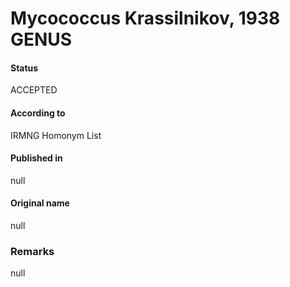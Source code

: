 # Mycococcus Krassilnikov, 1938 GENUS

#### Status
ACCEPTED

#### According to
IRMNG Homonym List

#### Published in
null

#### Original name
null

### Remarks
null